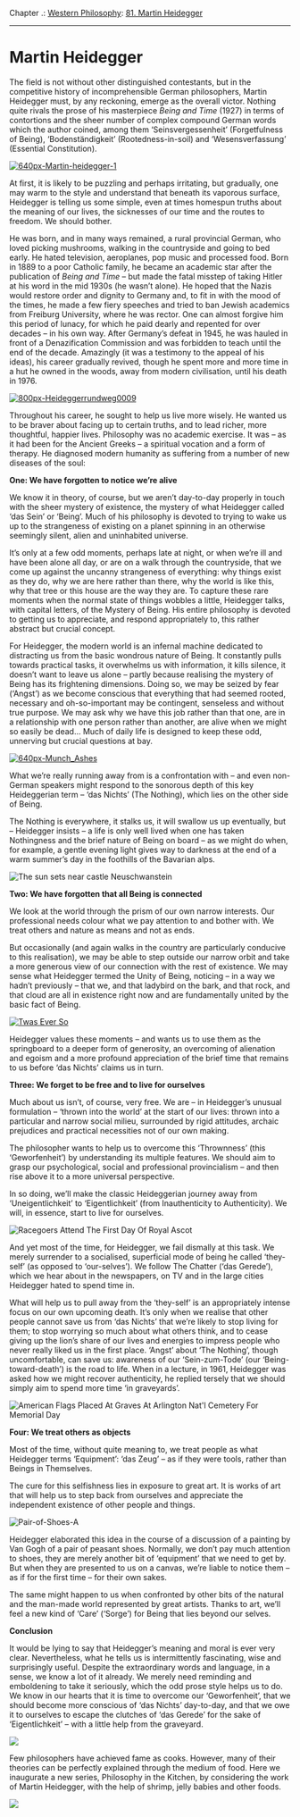Chapter .: [Western Philosophy](https://www.theschooloflife.com/thebookoflife/category/leisure/western-philosophy/): [81. Martin Heidegger](https://www.theschooloflife.com/thebookoflife/the-great-philosophers-martin-heidegger/)

* * *

# Martin Heidegger

The field is not without other distinguished contestants, but in the competitive history of incomprehensible German philosophers, Martin Heidegger must, by any reckoning, emerge as the overall victor. Nothing quite rivals the prose of his masterpiece _Being and Time_ (1927) in terms of contortions and the sheer number of complex compound German words which the author coined, among them ‘Seinsvergessenheit’ (Forgetfulness of Being), ‘Bodenständigkeit’ (Rootedness-in-soil) and ‘Wesensverfassung’ (Essential Constitution).

[![640px-Martin-heidegger-1](https://www.theschooloflife.com/thebookoflife/wp-content/uploads/2014/11/640px-Martin-heidegger-1.jpg)](http://www.thebookoflife.org/wp-content/uploads/2014/11/640px-Martin-heidegger-1.jpg)

At first, it is likely to be puzzling and perhaps irritating, but gradually, one may warm to the style and understand that beneath its vaporous surface, Heidegger is telling us some simple, even at times homespun truths about the meaning of our lives, the sicknesses of our time and the routes to freedom. We should bother.

He was born, and in many ways remained, a rural provincial German, who loved picking mushrooms, walking in the countryside and going to bed early. He hated television, aeroplanes, pop music and processed food. Born in 1889 to a poor Catholic family, he became an academic star after the publication of _Being and Time_ – but made the fatal misstep of taking Hitler at his word in the mid 1930s (he wasn’t alone). He hoped that the Nazis would restore order and dignity to Germany and, to fit in with the mood of the times, he made a few fiery speeches and tried to ban Jewish academics from Freiburg University, where he was rector. One can almost forgive him this period of lunacy, for which he paid dearly and repented for over decades – in his own way. After Germany’s defeat in 1945, he was hauled in front of a Denazification Commission and was forbidden to teach until the end of the decade. Amazingly (it was a testimony to the appeal of his ideas), his career gradually revived, though he spent more and more time in a hut he owned in the woods, away from modern civilisation, until his death in 1976.

[![800px-Heideggerrundweg0009](https://www.theschooloflife.com/thebookoflife/wp-content/uploads/2014/11/800px-Heideggerrundweg0009.jpg)](http://www.thebookoflife.org/wp-content/uploads/2014/11/800px-Heideggerrundweg0009.jpg)

Throughout his career, he sought to help us live more wisely. He wanted us to be braver about facing up to certain truths, and to lead richer, more thoughtful, happier lives. Philosophy was no academic exercise. It was – as it had been for the Ancient Greeks – a spiritual vocation and a form of therapy. He diagnosed modern humanity as suffering from a number of new diseases of the soul:

**One: We have forgotten to notice we’re alive**

We know it in theory, of course, but we aren’t day-to-day properly in touch with the sheer mystery of existence, the mystery of what Heidegger called ‘das Sein’ or ‘Being’. Much of his philosophy is devoted to trying to wake us up to the strangeness of existing on a planet spinning in an otherwise seemingly silent, alien and uninhabited universe.

It’s only at a few odd moments, perhaps late at night, or when we’re ill and have been alone all day, or are on a walk through the countryside, that we come up against the uncanny strangeness of everything: why things exist as they do, why we are here rather than there, why the world is like this, why that tree or this house are the way they are. To capture these rare moments when the normal state of things wobbles a little, Heidegger talks, with capital letters, of the Mystery of Being. His entire philosophy is devoted to getting us to appreciate, and respond appropriately to, this rather abstract but crucial concept.

For Heidegger, the modern world is an infernal machine dedicated to distracting us from the basic wondrous nature of Being. It constantly pulls towards practical tasks, it overwhelms us with information, it kills silence, it doesn’t want to leave us alone – partly because realising the mystery of Being has its frightening dimensions. Doing so, we may be seized by fear (‘Angst’) as we become conscious that everything that had seemed rooted, necessary and oh-so-important may be contingent, senseless and without true purpose. We may ask why we have this job rather than that one, are in a relationship with one person rather than another, are alive when we might so easily be dead… Much of daily life is designed to keep these odd, unnerving but crucial questions at bay.

[![640px-Munch_Ashes](https://www.theschooloflife.com/thebookoflife/wp-content/uploads/2014/11/640px-Munch_Ashes.jpg)](http://www.thebookoflife.org/wp-content/uploads/2014/11/640px-Munch_Ashes.jpg)

What we’re really running away from is a confrontation with – and even non-German speakers might respond to the sonorous depth of this key Heideggerian term – ‘das Nichts’ (The Nothing), which lies on the other side of Being.

The Nothing is everywhere, it stalks us, it will swallow us up eventually, but – Heidegger insists – a life is only well lived when one has taken Nothingness and the brief nature of Being on board – as we might do when, for example, a gentle evening light gives way to darkness at the end of a warm summer’s day in the foothills of the Bavarian alps.

![The sun sets near castle Neuschwanstein](https://www.theschooloflife.com/thebookoflife/wp-content/uploads/2014/09/105953096.jpg)

**Two: We have forgotten that all Being is connected**

We look at the world through the prism of our own narrow interests. Our professional needs colour what we pay attention to and bother with. We treat others and nature as means and not as ends.

But occasionally (and again walks in the country are particularly conducive to this realisation), we may be able to step outside our narrow orbit and take a more generous view of our connection with the rest of existence. We may sense what Heidegger termed the Unity of Being, noticing – in a way we hadn’t previously – that we, and that ladybird on the bark, and that rock, and that cloud are all in existence right now and are fundamentally united by the basic fact of Being.

[![Twas Ever So](https://www.theschooloflife.com/thebookoflife/wp-content/uploads/2014/11/72985762.jpg)](http://www.thebookoflife.org/wp-content/uploads/2014/11/72985762.jpg)

Heidegger values these moments – and wants us to use them as the springboard to a deeper form of generosity, an overcoming of alienation and egoism and a more profound appreciation of the brief time that remains to us before ‘das Nichts’ claims us in turn.

**Three: We forget to be free and to live for ourselves**

Much about us isn’t, of course, very free. We are – in Heidegger’s unusual formulation – ‘thrown into the world’ at the start of our lives: thrown into a particular and narrow social milieu, surrounded by rigid attitudes, archaic prejudices and practical necessities not of our own making.

The philosopher wants to help us to overcome this ‘Thrownness’ (this ‘Geworfenheit’) by understanding its multiple features. We should aim to grasp our psychological, social and professional provincialism – and then rise above it to a more universal perspective.

In so doing, we’ll make the classic Heideggerian journey away from ‘Uneigentlichkeit’ to ‘Eigentlichkeit’ (from Inauthenticity to Authenticity). We will, in essence, start to live for ourselves.

![Racegoers Attend The First Day Of Royal Ascot](https://www.theschooloflife.com/thebookoflife/wp-content/uploads/2014/09/146553804.jpg)

And yet most of the time, for Heidegger, we fail dismally at this task. We merely surrender to a socialised, superficial mode of being he called ‘they-self’ (as opposed to ‘our-selves’). We follow The Chatter (‘das Gerede’), which we hear about in the newspapers, on TV and in the large cities Heidegger hated to spend time in.

What will help us to pull away from the ‘they-self’ is an appropriately intense focus on our own upcoming death. It’s only when we realise that other people cannot save us from ‘das Nichts’ that we’re likely to stop living for them; to stop worrying so much about what others think, and to cease giving up the lion’s share of our lives and energies to impress people who never really liked us in the first place. ‘Angst’ about ‘The Nothing’, though uncomfortable, can save us: awareness of our ‘Sein-zum-Tode’ (our ‘Being-toward-death’) is the road to life. When in a lecture, in 1961, Heidegger was asked how we might recover authenticity, he replied tersely that we should simply aim to spend more time ‘in graveyards’.

![American Flags Placed At Graves At Arlington Nat'l Cemetery For Memorial Day](https://www.theschooloflife.com/thebookoflife/wp-content/uploads/2014/09/114789661.jpg)

**Four: We treat others as objects**

Most of the time, without quite meaning to, we treat people as what Heidegger terms ‘Equipment’: ‘das Zeug’ – as if they were tools, rather than Beings in Themselves.

The cure for this selfishness lies in exposure to great art. It is works of art that will help us to step back from ourselves and appreciate the independent existence of other people and things.

![Pair-of-Shoes-A](https://www.theschooloflife.com/thebookoflife/wp-content/uploads/2014/09/Pair-of-Shoes-A.jpg)

Heidegger elaborated this idea in the course of a discussion of a painting by Van Gogh of a pair of peasant shoes. Normally, we don’t pay much attention to shoes, they are merely another bit of ‘equipment’ that we need to get by. But when they are presented to us on a canvas, we’re liable to notice them – as if for the first time – for their own sakes.

The same might happen to us when confronted by other bits of the natural and the man-made world represented by great artists. Thanks to art, we’ll feel a new kind of ‘Care’ (‘Sorge’) for Being that lies beyond our selves.

**Conclusion**

It would be lying to say that Heidegger’s meaning and moral is ever very clear. Nevertheless, what he tells us is intermittently fascinating, wise and surprisingly useful. Despite the extraordinary words and language, in a sense, we know a lot of it already. We merely need reminding and emboldening to take it seriously, which the odd prose style helps us to do. We know in our hearts that it is time to overcome our ‘Geworfenheit’, that we should become more conscious of ‘das Nichts’ day-to-day, and that we owe it to ourselves to escape the clutches of ‘das Gerede’ for the sake of ‘Eigentlichkeit’ – with a little help from the graveyard.

[![](https://img.youtube.com/vi/Br1sGrA7XTU/0.jpg)](//www.youtube.com/embed/Br1sGrA7XTU? '')

Few philosophers have achieved fame as cooks. However, many of their theories can be perfectly explained through the medium of food. Here we inaugurate a new series, Philosophy in the Kitchen, by considering the work of Martin Heidegger, with the help of shrimp, jelly babies and other foods.

[![](https://img.youtube.com/vi/JpenjeR6BXE/0.jpg)](//www.youtube.com/embed/JpenjeR6BXE? '')
